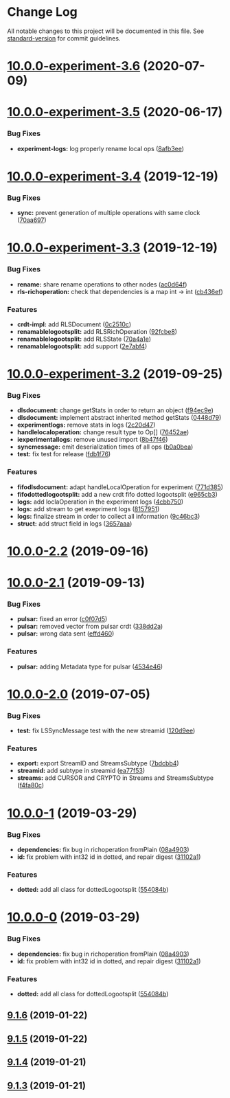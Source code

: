 # Change Log

All notable changes to this project will be documented in this file. See [standard-version](https://github.com/conventional-changelog/standard-version) for commit guidelines.

<a name="10.0.0-experiment-3.6"></a>
# [10.0.0-experiment-3.6](https://github.com/coast-team/mute-core/compare/v10.0.0-experiment-3.5...v10.0.0-experiment-3.6) (2020-07-09)



<a name="10.0.0-experiment-3.5"></a>
# [10.0.0-experiment-3.5](https://github.com/coast-team/mute-core/compare/v10.0.0-experiment-3.4...v10.0.0-experiment-3.5) (2020-06-17)


### Bug Fixes

* **experiment-logs:** log properly rename local ops ([8afb3ee](https://github.com/coast-team/mute-core/commit/8afb3ee))



<a name="10.0.0-experiment-3.4"></a>
# [10.0.0-experiment-3.4](https://github.com/coast-team/mute-core/compare/v10.0.0-experiment-3.3...v10.0.0-experiment-3.4) (2019-12-19)


### Bug Fixes

* **sync:** prevent generation of multiple operations with same clock ([70aa697](https://github.com/coast-team/mute-core/commit/70aa697))



<a name="10.0.0-experiment-3.3"></a>
# [10.0.0-experiment-3.3](https://github.com/coast-team/mute-core/compare/v10.0.0-experiment-3.2...v10.0.0-experiment-3.3) (2019-12-19)


### Bug Fixes

* **rename:** share rename operations to other nodes ([ac0d64f](https://github.com/coast-team/mute-core/commit/ac0d64f))
* **rls-richoperation:** check that dependencies is a map int -> int ([cb436ef](https://github.com/coast-team/mute-core/commit/cb436ef))


### Features

* **crdt-impl:** add RLSDocument ([0c2510c](https://github.com/coast-team/mute-core/commit/0c2510c))
* **renamablelogootsplit:** add RLSRichOperation ([92fcbe8](https://github.com/coast-team/mute-core/commit/92fcbe8))
* **renamablelogootsplit:** add RLSState ([70a4a1e](https://github.com/coast-team/mute-core/commit/70a4a1e))
* **renamablelogootsplit:** add support ([2e7abf4](https://github.com/coast-team/mute-core/commit/2e7abf4))



<a name="10.0.0-experiment-3.2"></a>
# [10.0.0-experiment-3.2](https://github.com/coast-team/mute-core/compare/v10.0.0-2.2...v10.0.0-experiment-3.2) (2019-09-25)


### Bug Fixes

* **dlsdocument:** change getStats in order to return an object ([f94ec9e](https://github.com/coast-team/mute-core/commit/f94ec9e))
* **dlsdocument:** implement abstract inherited method getStats ([0448d79](https://github.com/coast-team/mute-core/commit/0448d79))
* **experimentlogs:** remove stats in logs ([2c20d47](https://github.com/coast-team/mute-core/commit/2c20d47))
* **handlelocaloperation:** change result type to Op[] ([76452ae](https://github.com/coast-team/mute-core/commit/76452ae))
* **iexperimentallogs:** remove unused import ([8b47f46](https://github.com/coast-team/mute-core/commit/8b47f46))
* **syncmessage:** emit deserialization times of all ops ([b0a0bea](https://github.com/coast-team/mute-core/commit/b0a0bea))
* **test:** fix test for release ([fdb1f76](https://github.com/coast-team/mute-core/commit/fdb1f76))


### Features

* **fifodlsdocument:** adapt handleLocalOperation for experiment ([771d385](https://github.com/coast-team/mute-core/commit/771d385))
* **fifodottedlogootsplit:** add a new crdt fifo dotted logootsplit ([e965cb3](https://github.com/coast-team/mute-core/commit/e965cb3))
* **logs:** add loclaOperation in the experiment logs ([4cbb750](https://github.com/coast-team/mute-core/commit/4cbb750))
* **logs:** add stream to get exepriment logs ([8157951](https://github.com/coast-team/mute-core/commit/8157951))
* **logs:** finalize stream in order to collect all information ([9c46bc3](https://github.com/coast-team/mute-core/commit/9c46bc3))
* **struct:** add struct field in logs ([3657aaa](https://github.com/coast-team/mute-core/commit/3657aaa))



<a name="10.0.0-2.2"></a>

# [10.0.0-2.2](https://github.com/coast-team/mute-core/compare/v10.0.0-2.1...v10.0.0-2.2) (2019-09-16)

<a name="10.0.0-2.1"></a>

# [10.0.0-2.1](https://github.com/coast-team/mute-core/compare/v10.0.0-2.0...v10.0.0-2.1) (2019-09-13)

### Bug Fixes

- **pulsar:** fixed an error ([c0f07d5](https://github.com/coast-team/mute-core/commit/c0f07d5))
- **pulsar:** removed vector from pulsar crdt ([338dd2a](https://github.com/coast-team/mute-core/commit/338dd2a))
- **pulsar:** wrong data sent ([effd460](https://github.com/coast-team/mute-core/commit/effd460))

### Features

- **pulsar:** adding Metadata type for pulsar ([4534e46](https://github.com/coast-team/mute-core/commit/4534e46))

<a name="10.0.0-2.0"></a>

# [10.0.0-2.0](https://github.com/coast-team/mute-core/compare/v10.0.0-1...v10.0.0-2.0) (2019-07-05)

### Bug Fixes

- **test:** fix LSSyncMessage test with the new streamid ([120d9ee](https://github.com/coast-team/mute-core/commit/120d9ee))

### Features

- **export:** export StreamID and StreamsSubtype ([7bdcbb4](https://github.com/coast-team/mute-core/commit/7bdcbb4))
- **streamid:** add subtype in streamid ([ea77f53](https://github.com/coast-team/mute-core/commit/ea77f53))
- **streams:** add CURSOR and CRYPTO in Streams and StreamsSubtype ([f4fa80c](https://github.com/coast-team/mute-core/commit/f4fa80c))

<a name="10.0.0-1"></a>

# [10.0.0-1](https://github.com/coast-team/mute-core/compare/v9.1.6...v10.0.0-1) (2019-03-29)

### Bug Fixes

- **dependencies:** fix bug in richoperation fromPlain ([08a4903](https://github.com/coast-team/mute-core/commit/08a4903))
- **id:** fix problem with int32 id in dotted, and repair digest ([31102a1](https://github.com/coast-team/mute-core/commit/31102a1))

### Features

- **dotted:** add all class for dottedLogootsplit ([554084b](https://github.com/coast-team/mute-core/commit/554084b))

<a name="10.0.0-0"></a>

# [10.0.0-0](https://github.com/coast-team/mute-core/compare/v9.1.6...v10.0.0-0) (2019-03-29)

### Bug Fixes

- **dependencies:** fix bug in richoperation fromPlain ([08a4903](https://github.com/coast-team/mute-core/commit/08a4903))
- **id:** fix problem with int32 id in dotted, and repair digest ([31102a1](https://github.com/coast-team/mute-core/commit/31102a1))

### Features

- **dotted:** add all class for dottedLogootsplit ([554084b](https://github.com/coast-team/mute-core/commit/554084b))

<a name="9.1.6"></a>

## [9.1.6](https://github.com/coast-team/mute-core/compare/v9.1.5...v9.1.6) (2019-01-22)

<a name="9.1.5"></a>

## [9.1.5](https://github.com/coast-team/mute-core/compare/v9.1.4...v9.1.5) (2019-01-22)

<a name="9.1.4"></a>

## [9.1.4](https://github.com/coast-team/mute-core/compare/v9.1.3...v9.1.4) (2019-01-21)

<a name="9.1.3"></a>

## [9.1.3](https://github.com/coast-team/mute-core/compare/v9.1.2...v9.1.3) (2019-01-21)
